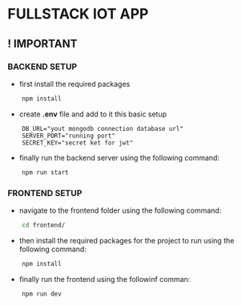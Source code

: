 # FULLSTACK IOT APP
## ! IMPORTANT
### BACKEND SETUP
- first install the required packages
``` bash
    npm install
```
- create **.env** file and add to it this basic setup
```
    DB_URL="yout mongodb connection database url"
    SERVER_PORT="running port"
    SECRET_KEY="secret ket for jwt"
```
- finally run the backend server using the following command:
``` bash
    npm run start
```
### FRONTEND SETUP
- navigate to the frontend folder using the following command:
```  bash
    cd frontend/
```
- then install the required packages for the project to run using the following command:
``` bash
    npm install
```
- finally run the frontend using the followinf comman:
``` bash
    npm run dev
```
